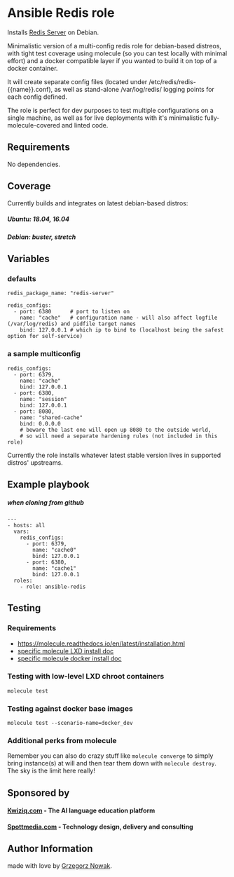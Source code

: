 # Ansible Redis role


Installs [Redis Server](https://redis.io/) on Debian.

Minimalistic version of a multi-config redis role for debian-based distreos, with tight test coverage using molecule 
(so you can test locally with minimal effort) and a docker compatible layer if you wanted to build it on top of a docker container.

It will create separate config files (located under /etc/redis/redis-{{name}}.conf), as well as stand-alone /var/log/redis/ 
logging points for each config defined.

The role is perfect for dev purposes to test multiple configurations on a single machine, as well as for live deployments
with it's minimalistic fully-molecule-covered and linted code.  

## Requirements

No dependencies.

## Coverage

Currently builds and integrates on latest debian-based distros:

##### Ubuntu: 18.04, 16.04
##### Debian: buster, stretch

 

## Variables

### defaults
    redis_package_name: "redis-server"  
    
    redis_configs:
      - port: 6380      # port to listen on   
        name: "cache"   # configuration name - will also affect logfile (/var/log/redis) and pidfile target names
        bind: 127.0.0.1 # which ip to bind to (localhost being the safest option for self-service)
        
### a sample multiconfig

    redis_configs:
      - port: 6379,
        name: "cache"
        bind: 127.0.0.1   
      - port: 6380,
        name: "session"
        bind: 127.0.0.1
      - port: 8080,
        name: "shared-cache"
        bind: 0.0.0.0  
        # beware the last one will open up 8080 to the outside world, 
        # so will need a separate hardening rules (not included in this role)        
        

Currently the role installs whatever latest stable version lives in supported distros' upstreams.         

## Example playbook 
##### when cloning from github

    ---
    - hosts: all
      vars:
        redis_configs:
          - port: 6379,
            name: "cache0"
            bind: 127.0.0.1
          - port: 6380,
            name: "cache1"
            bind: 127.0.0.1
      roles:
        - role: ansible-redis

## Testing

### Requirements

* https://molecule.readthedocs.io/en/latest/installation.html
* [specific molecule LXD install doc](molecule/default/tests/INSTALL.rst)
* [specific molecule docker install doc](molecule/docker_dev/tests/INSTALL.rst)



### Testing with low-level LXD chroot containers

    molecule test

### Testing against docker base images

    molecule test --scenario-name=docker_dev

### Additional perks from molecule

Remember you can also do crazy stuff like `molecule converge` to simply bring instance(s) at will and then tear them down
with `molecule destroy`. The sky is the limit here really!

## Sponsored by

#### [Kwiziq.com](https://www.kwiziq.com) - The AI language education platform
#### [Spottmedia.com](http://www.spottmedia.com) - Technology design, delivery and consulting


## Author Information

made with love by [Grzegorz Nowak](https://www.linkedin.com/in/grzegorz-nowak-356b7360/).
